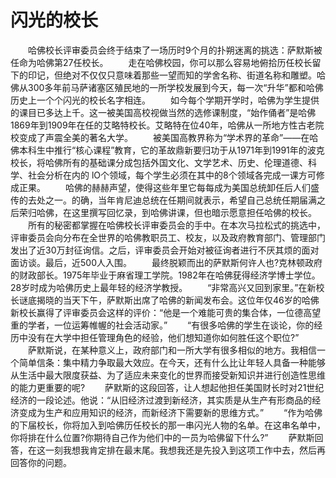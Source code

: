 # 闪光的校长
　　哈佛校长评审委员会终于结束了一场历时9个月的扑朔迷离的挑选：萨默斯被任命为哈佛第27任校长。 
　　走在哈佛校园，你可以那么容易地俯拾历任校长留下的印记，但绝对不仅仅只意味着那些一望而知的学舍名称、街道名称和雕塑。哈佛从300多年前马萨诸塞区殖民地的一所学校发展到今天，每一次“升华”都和哈佛历史上一个个闪光的校长名字相连。 
　　如今每个学期开学时，哈佛为学生提供的课目已多达上千。这一被美国高校视做当然的选修课制度，“始作俑者”是哈佛1869年到1909年在任的艾略特校长。艾略特在位40年，哈佛从一所地方性古老院校变成了声震全美的著名大学。 
　　被美国高教界称为“学术界的革命”——在哈佛本科生中推行“核心课程”教育，它的革故鼎新要归功于从1971年到1991年的波克校长，将哈佛所有的基础课分成包括外国文化、文学艺术、历史、伦理道德、科学、社会分析在内的 lO个领域，每个学生必须在其中的8个领域各完成一课方可修成正果。 
　　哈佛的赫赫声望，使得这些年里它每每成为美国总统卸任后人们盛传的去处之一。的确，当年肯尼迪总统在任期间就表示，希望自己总统任期届满之后荣归哈佛，在这里撰写回忆录，到哈佛讲课，但也暗示愿意担任哈佛的校长。 
　　所有的秘密都掌握在哈佛校长评审委员会的手中。在本次马拉松式的挑选中，评审委员会向分布在全世界的哈佛教职员工、校友，以及政府教育部门、管理部门发出了近30万封征询信。之后，评审委员会开始对被征询者进行不厌其烦的面对面访谈。最后，近500人入围。 
　　最终脱颖而出的萨默斯何许人也?克林顿政府的财政部长。1975年毕业于麻省理工学院。1982年在哈佛莸得经济学博士学位。28岁时成为哈佛历史上最年轻的经济学教授。 
　　“非常高兴又回到家里。”在新校长谜底揭晓的当天下午，萨默斯出席了哈佛的新闻发布会。这位年仅46岁的哈佛新校长赢得了评审委员会这样的评价：“他是一个难能可贵的集合体，一位德高望重的学者，一位运筹帷幄的社会活动家。” 
　　“有很多哈佛的学生在谈论，你的经历中没有在大学中担任管理角色的经验，他们想知道你如何胜任这个职位?” 
　　萨默斯说，在某种意义上，政府部门和一所大学有很多相似的地方。我相信一个简单信条：集中精力争取最大效应。在今天，还有什么比让年轻人具备一种能够从生活中最大限度获益、为了适应未来变化的世界而接受新知识并进行创造性思维的能力更重要的呢? 
　　萨默斯的这段回答，让人想起他担任美国财长时对21世纪经济的一段论述。他说：“从旧经济过渡到新经济，其实质是从生产有形商品的经济变成为生产和应用知识的经济，而新经济下需要新的思维方式。” 
　　“作为哈佛的下届校长，你将加入到哈佛历任校长的那一串闪光人物的名单。在这串名单中，你将排在什么位置?你期待自己作为他们中的一员为哈佛留下什么?” 
　　萨默斯回答，在这一刻我想我肯定排在最末尾。我想我还是先投入到这项工作中去，然后再回答你的问题。
 